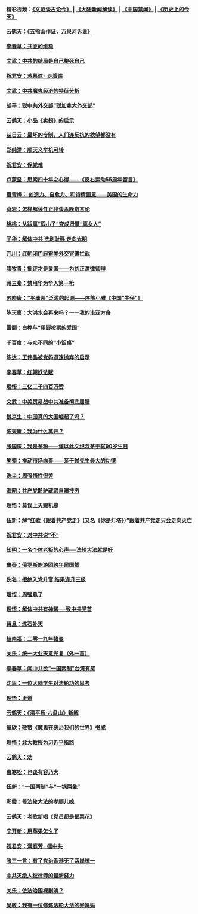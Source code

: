 #### 精彩视频：[《文昭谈古论今》](https://github.com/gfw-breaker/wenzhao/blob/master/README.md?t=01212130) | [《大陆新闻解读》](https://github.com/gfw-breaker/ntdtv-comedy/blob/master/README.md?t=01212130) | [《中国禁闻》](https://github.com/gfw-breaker/ntdtv-news/blob/master/README.md?t=01212130) | [《历史上的今天》](https://github.com/gfw-breaker/today-in-history/blob/master/README.md?t=01212130) 

#### [云鹤天：《五指山作证，万泉河诉说》](../pages/nsc993/n10991603.md?t=01212130) 

#### [李春草：共匪的维稳](../pages/nsc993/n10991348.md?t=01212130) 

#### [文武：中共的结局是自己整死自己](../pages/nsc993/n10989899.md?t=01212130) 

#### [祝君安：苏幕遮 · 走着瞧](../pages/nsc993/n10988901.md?t=01212130) 

#### [文武：中共魔鬼经济的特征分析](../pages/nsc993/n10987387.md?t=01212130) 

#### [胡平：驳中共外交部“驳加拿大外交部”](../pages/nsc993/n10987378.md?t=01212130) 

#### [云鹤天：小品《卖拐》的启示](../pages/nsc993/n10984392.md?t=01212130) 

#### [丛日云：最坏的专制，人们连反抗的欲望都没有](../pages/nsc993/n10984377.md?t=01212130) 

#### [郑纯清：顺天义举机可转](../pages/nsc993/n10984369.md?t=01212130) 

#### [祝君安：保党难](../pages/nsc993/n10984362.md?t=01212130) 

#### [卢蒙坚：思索四十年之心得——《反右运动55周年留言》](../pages/nsc993/n10984355.md?t=01212130) 

#### [曹青桦： 创造力、自愈力、和诗情画意——美国的生命力](../pages/nsc993/n10984216.md?t=01212130) 

#### [贞岩：怎样解读任正非谈孟晚舟言论](../pages/nsc993/n10984650.md?t=01212130) 

#### [桃桃：从跋扈“假小子”变成贤慧“真女人”](../pages/nsc993/n10984416.md?t=01212130) 

#### [子华：解体中共 洗刷耻辱 走向光明](../pages/nsc993/n10984019.md?t=01212130) 

#### [亢川：红朝闭门庭审美外交官遭拦截](../pages/nsc993/n10984050.md?t=01212130) 

#### [隋牧青：批评才是爱国——为刘正清律师辩](../pages/nsc993/n10983057.md?t=01212130) 

#### [蒋三秦：禁用华为华人第一枪](../pages/nsc993/n10982973.md?t=01212130) 

#### [苏晓康：“平庸恶”泛滥的起源——序陈小雅《中国“牛仔”》](../pages/nsc993/n10982008.md?t=01212130) 

#### [陈天庸：大洪水会再来吗？一一我的诺亚方舟](../pages/nsc993/n10981086.md?t=01212130) 

#### [雷颐：白桦与“用脚投票的爱国”](../pages/nsc993/n10981048.md?t=01212130) 

#### [千百度：与众不同的“小饭桌”](../pages/nsc993/n10978639.md?t=01212130) 

#### [陈达：王伟晶被党妈迅速抛弃的启示](../pages/nsc993/n10976450.md?t=01212130) 

#### [李春草：红朝妖法赋](../pages/nsc993/n10976387.md?t=01212130) 

#### [理悟：三亿二千四百万赞](../pages/nsc993/n10975966.md?t=01212130) 

#### [文武：中美贸易战中共准备彻底屈服](../pages/nsc993/n10974571.md?t=01212130) 

#### [魏京生：中国真的大国崛起了吗？](../pages/nsc993/n10974530.md?t=01212130) 

#### [陈天庸：我为什么离开？](../pages/nsc993/n10974493.md?t=01212130) 

#### [张国庆：我是茅粉——谨以此文纪念茅于轼90岁生日](../pages/nsc993/n10974477.md?t=01212130) 

#### [笑蜀：推动市场向善——茅于轼先生最大的功德](../pages/nsc993/n10974451.md?t=01212130) 

#### [洗尘：周强悟性很差](../pages/nsc993/n10973701.md?t=01212130) 

#### [海网：共产党黔驴藏蹄自曝技穷](../pages/nsc993/n10969562.md?t=01212130) 

#### [理悟：莫误上天赐机缘](../pages/nsc993/n10969514.md?t=01212130) 

#### [伍新：解“红歌《跟着共产党走》（又名《你是灯塔》）”跟着共产党走只会走向灭亡](../pages/nsc993/n10969074.md?t=01212130) 

#### [祝君安：对中共说“不”](../pages/nsc993/n10968464.md?t=01212130) 

#### [知明：一名个体老板的心声──法轮大法就是好](../pages/nsc993/n10967473.md?t=01212130) 

#### [鲁泰：俄罗斯旅游团跨年民国赞](../pages/nsc993/n10967035.md?t=01212130) 

#### [佚名：拒绝入党升官  结果连升三级](../pages/nsc993/n10965069.md?t=01212130) 

#### [理悟：周强悬了](../pages/nsc993/n10965044.md?t=01212130) 

#### [理悟：解体中共有神帮──致中共党首](../pages/nsc993/n10963824.md?t=01212130) 

#### [冀旦：炼石补天](../pages/nsc993/n10963818.md?t=01212130) 

#### [桂南福：二零一九年猪变](../pages/nsc993/n10963774.md?t=01212130) 

#### [关乐：统一大业天意光复（外一首）](../pages/nsc993/n10963765.md?t=01212130) 

#### [李春草：闻中共欲“一国两制”台湾有感](../pages/nsc993/n10963761.md?t=01212130) 

#### [沈思：一位大陆学生对法轮功的思考](../pages/nsc993/n10960706.md?t=01212130) 

#### [理悟：正道](../pages/nsc993/n10960529.md?t=01212130) 

#### [云鹤天：《清平乐‧六盘山》新解](../pages/nsc993/n10959258.md?t=01212130) 

#### [童欣：敬赞《魔鬼在统治我们的世界》书成](../pages/nsc993/n10959244.md?t=01212130) 

#### [理悟：北大教授为习近平指路](../pages/nsc993/n10959234.md?t=01212130) 

#### [云鹤天：劝](../pages/nsc993/n10959226.md?t=01212130) 

#### [曹寒松：也谈有容乃大](../pages/nsc993/n10959191.md?t=01212130) 

#### [伍新：“一国两制”与“一锅两彘”](../pages/nsc993/n10958297.md?t=01212130) 

#### [彩霞：修法轮大法的孝顺儿媳](../pages/nsc993/n10958333.md?t=01212130) 

#### [云鹤天：老歌新唱《党员都是罂粟花》](../pages/nsc993/n10958225.md?t=01212130) 

#### [宁开新：用苹果怎么了](../pages/nsc993/n10955962.md?t=01212130) 

#### [祝君安：满庭芳 · 瘟中共](../pages/nsc993/n10955949.md?t=01212130) 

#### [张三一言：有了党治香港无了两岸统一](../pages/nsc993/n10955943.md?t=01212130) 

#### [中共灭绝人权律师的最新努力](../pages/nsc993/n10954725.md?t=01212130) 

#### [关乐：依法治国裸剧演？](../pages/nsc993/n10952420.md?t=01212130) 

#### [吴敏：我有一位修炼法轮大法的好妈妈](../pages/nsc993/n10952484.md?t=01212130) 

